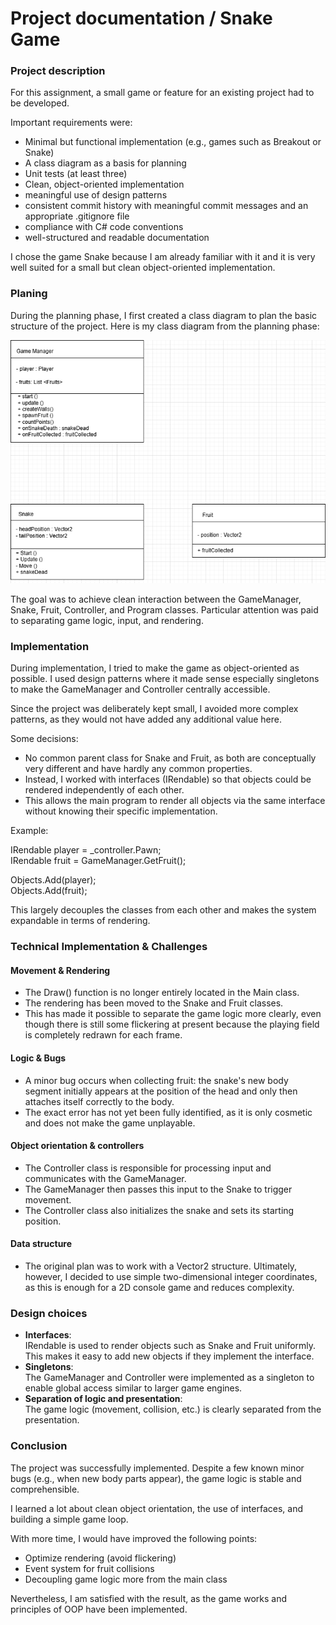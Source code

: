 # Project documentation / Snake Game
### Project description

For this assignment, a small game or feature for an existing project had to be developed.

Important requirements were:
- Minimal but functional implementation (e.g., games such as Breakout or Snake)
- A class diagram as a basis for planning
- Unit tests (at least three)
- Clean, object-oriented implementation
- meaningful use of design patterns
- consistent commit history with meaningful commit messages and an appropriate .gitignore file
- compliance with C# code conventions
- well-structured and readable documentation

I chose the game Snake because I am already familiar with it and it is very well suited for a small but clean object-oriented implementation.

### Planing
During the planning phase, I first created a class diagram to plan the basic structure of the project.
Here is my class diagram from the planning phase:

![class diagram](./docs/images/SoftwareEngineering.drawio.png)

The goal was to achieve clean interaction between the GameManager, Snake, Fruit, Controller, and Program classes.
Particular attention was paid to separating game logic, input, and rendering.

### Implementation
During implementation, I tried to make the game as object-oriented as possible.
I used design patterns where it made sense especially singletons to make the GameManager and Controller centrally accessible.

Since the project was deliberately kept small, I avoided more complex patterns, as they would not have added any additional value here.

Some decisions:

- No common parent class for Snake and Fruit, as both are conceptually very different and have hardly any common properties.
- Instead, I worked with interfaces (IRendable) so that objects could be rendered independently of each other.
- This allows the main program to render all objects via the same interface without knowing their specific implementation.

Example:

IRendable player = _controller.Pawn;  
IRendable fruit = GameManager.GetFruit();

Objects.Add(player);  
Objects.Add(fruit);

This largely decouples the classes from each other and makes the system expandable in terms of rendering.

### Technical Implementation & Challenges
#### Movement & Rendering
- The Draw() function is no longer entirely located in the Main class.
- The rendering has been moved to the Snake and Fruit classes.
- This has made it possible to separate the game logic more clearly, even though there is still some flickering at present because the playing field is completely redrawn for each frame.

#### Logic & Bugs
- A minor bug occurs when collecting fruit: the snake's new body segment initially appears at the position of the head and only then attaches itself correctly to the body.
- The exact error has not yet been fully identified, as it is only cosmetic and does not make the game unplayable.

#### Object orientation & controllers
- The Controller class is responsible for processing input and communicates with the GameManager.
- The GameManager then passes this input to the Snake to trigger movement.
- The Controller class also initializes the snake and sets its starting position.

#### Data structure
- The original plan was to work with a Vector2 structure.
Ultimately, however, I decided to use simple two-dimensional integer coordinates, as this is enough for a 2D console game and reduces complexity.

### Design choices
- **Interfaces**:  
IRendable is used to render objects such as Snake and Fruit uniformly.
This makes it easy to add new objects if they implement the interface.
- **Singletons**:  
  The GameManager and Controller were implemented as a singleton to enable global access similar to larger game engines.
- **Separation of logic and presentation**:  
  The game logic (movement, collision, etc.) is clearly separated from the presentation.
### Conclusion
The project was successfully implemented.
Despite a few known minor bugs (e.g., when new body parts appear), the game logic is stable and comprehensible.  

I learned a lot about clean object orientation, the use of interfaces, and building a simple game loop.

With more time, I would have improved the following points:
- Optimize rendering (avoid flickering)
- Event system for fruit collisions
- Decoupling game logic more from the main class

Nevertheless, I am satisfied with the result, as the game works and principles of OOP have been implemented.